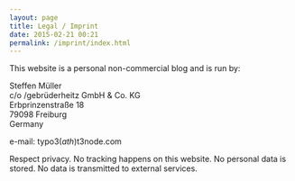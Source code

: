 ```yaml
---
layout: page
title: Legal / Imprint
date: 2015-02-21 00:21
permalink: /imprint/index.html
---
```


This website is a personal non-commercial blog and is run by:

Steffen Müller<br />
c/o /gebrüderheitz GmbH & Co. KG<br />
Erbprinzenstraße 18<br />
79098 Freiburg<br />
Germany

e-mail: typo3(_ath_)t3node.com

Respect privacy. No tracking happens on this website. No personal data is stored. No data is transmitted to external services.
